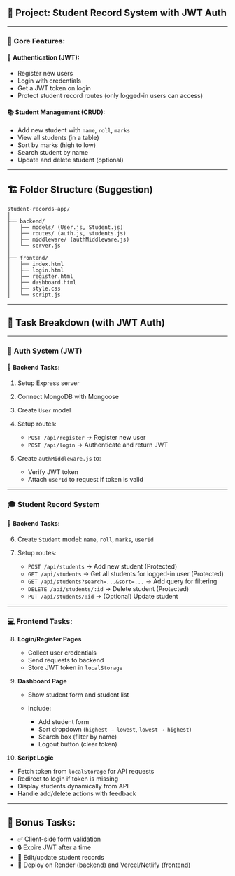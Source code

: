 ## 🚀 Project: Student Record System with JWT Auth

---

### 🔐 Core Features:

#### 🔑 **Authentication (JWT)**:

* Register new users
* Login with credentials
* Get a JWT token on login
* Protect student record routes (only logged-in users can access)

#### 📚 **Student Management (CRUD)**:

* Add new student with `name`, `roll`, `marks`
* View all students (in a table)
* Sort by marks (high to low)
* Search student by name
* Update and delete student (optional)

---

## 🏗️ Folder Structure (Suggestion)

```
student-records-app/
│
├── backend/
│   ├── models/ (User.js, Student.js)
│   ├── routes/ (auth.js, students.js)
│   ├── middleware/ (authMiddleware.js)
│   └── server.js
│
├── frontend/
│   ├── index.html
│   ├── login.html
│   ├── register.html
│   ├── dashboard.html
│   ├── style.css
│   └── script.js
```

---

## 📌 Task Breakdown (with JWT Auth)

---

### 🧩 **Auth System (JWT)**

#### 🔹 Backend Tasks:

1. Setup Express server
2. Connect MongoDB with Mongoose
3. Create `User` model
4. Setup routes:

   * `POST /api/register` → Register new user
   * `POST /api/login` → Authenticate and return JWT
5. Create `authMiddleware.js` to:

   * Verify JWT token
   * Attach `userId` to request if token is valid

---

### 🎓 **Student Record System**

#### 🔹 Backend Tasks:

6. Create `Student` model: `name`, `roll`, `marks`, `userId`
7. Setup routes:

   * `POST /api/students` → Add new student (Protected)
   * `GET /api/students` → Get all students for logged-in user (Protected)
   * `GET /api/students?search=...&sort=...` → Add query for filtering
   * `DELETE /api/students/:id` → Delete student (Protected)
   * `PUT /api/students/:id` → (Optional) Update student

---

### 💻 Frontend Tasks:

8. **Login/Register Pages**

   * Collect user credentials
   * Send requests to backend
   * Store JWT token in `localStorage`

9. **Dashboard Page**

   * Show student form and student list
   * Include:

     * Add student form
     * Sort dropdown (`highest → lowest`, `lowest → highest`)
     * Search box (filter by name)
     * Logout button (clear token)

10. **Script Logic**

* Fetch token from `localStorage` for API requests
* Redirect to login if token is missing
* Display students dynamically from API
* Handle add/delete actions with feedback

---

## 🧪 Bonus Tasks:

* ✅ Client-side form validation
* 🔒 Expire JWT after a time
* 💾 Edit/update student records
* 🚀 Deploy on Render (backend) and Vercel/Netlify (frontend)
